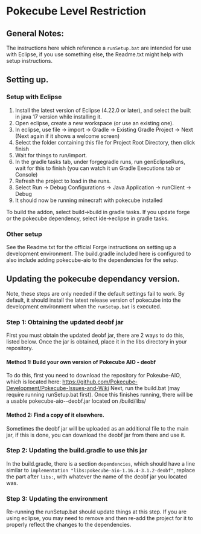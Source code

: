 # Pokecube Level Restriction

## General Notes:

The instructions here which reference a `runSetup.bat` are intended for use with Eclipse, if you use something else, the Readme.txt might help with setup instructions.

## Setting up.

### Setup with Eclipse

1. Install the latest version of Eclipse (4.22.0 or later), and select the built in java 17 version while installing it.
2. Open eclipse, create a new workspace (or use an existing one).
3. In eclipse, use file -> import -> Gradle -> Existing Gradle Project -> Next (Next again if it shows a welcome screen)
4. Select the folder containing this file for Project Root Directory, then click finish
5. Wait for things to run/import.
6. In the gradle tasks tab, under forgegradle runs, run genEclipseRuns, wait for this to finish (you can watch it un Gradle Executions tab or Console) 
7. Refresh the project to load in the runs.
8. Select Run -> Debug Configurations -> Java Application -> runClient -> Debug
9. It should now be running minecraft with pokecube installed

To build the addon, select build->build in gradle tasks.
If you update forge or the pokecube dependency, select ide->eclipse in gradle tasks.

### Other setup

See the Readme.txt for the official Forge instructions on setting up a development environment. The build.gradle included here is configured to also include adding pokecube-aio to the dependencies for the setup.

## Updating the pokecube dependancy version.

Note, these steps are only needed if the default settings fail to work. By default, it should install the latest release version of pokecube into the development environment when the `runSetup.bat` is executed.

### Step 1: Obtaining the updated deobf jar
First you must obtain the updated deobf jar, there are 2 ways to do this, listed below. Once the jar is obtained, place it in the libs directory in your repository.

#### Method 1: Build your own version of Pokecube AIO - deobf

To do this, first you need to download the repository for Pokeube-AIO, which is located here: https://github.com/Pokecube-Development/Pokecube-Issues-and-Wiki
Next, run the build.bat (may require running runSetup.bat first).
Once this finishes running, there will be a usable pokecube-aio-<version>-deobf.jar located on /build/libs/
  
#### Method 2: Find a copy of it elsewhere.

Sometimes the deobf jar will be uploaded as an additional file to the main jar, if this is done, you can download the deobf jar from there and use it.

### Step 2: Updating the build.gradle to use this jar

In the build.gradle, there is a section `dependencies`, which should have a line similar to `implementation "libs:pokecube-aio-1.16.4-3.1.2-deobf"`, replace the part after `libs:`, with whatever the name of the deobf jar you located was.

### Step 3: Updating the environment

Re-running the runSetup.bat should update things at this step. If you are using eclipse, you may need to remove and then re-add the project for it to properly reflect the changes to the dependencies.
